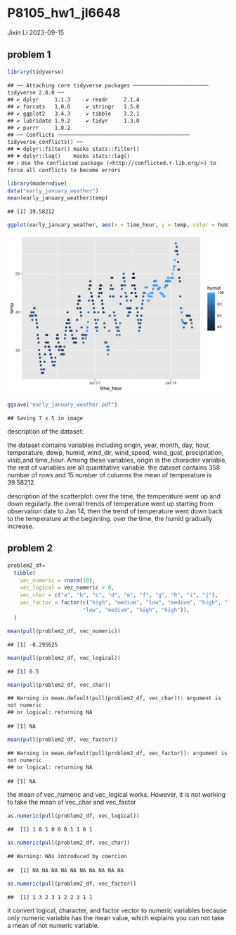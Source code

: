 P8105_hw1_jl6648
================
Jixin Li
2023-09-15

## problem 1

``` r
library(tidyverse)
```

    ## ── Attaching core tidyverse packages ──────────────────────── tidyverse 2.0.0 ──
    ## ✔ dplyr     1.1.3     ✔ readr     2.1.4
    ## ✔ forcats   1.0.0     ✔ stringr   1.5.0
    ## ✔ ggplot2   3.4.3     ✔ tibble    3.2.1
    ## ✔ lubridate 1.9.2     ✔ tidyr     1.3.0
    ## ✔ purrr     1.0.2     
    ## ── Conflicts ────────────────────────────────────────── tidyverse_conflicts() ──
    ## ✖ dplyr::filter() masks stats::filter()
    ## ✖ dplyr::lag()    masks stats::lag()
    ## ℹ Use the conflicted package (<http://conflicted.r-lib.org/>) to force all conflicts to become errors

``` r
library(moderndive)
data("early_january_weather")
mean(early_january_weather$temp)
```

    ## [1] 39.58212

``` r
ggplot(early_january_weather, aes(x = time_hour, y = temp, color = humid)) + geom_point()
```

![](P8105_hw1_jl6648_files/figure-gfm/unnamed-chunk-2-1.png)<!-- -->

``` r
ggsave("early_january_weather.pdf")
```

    ## Saving 7 x 5 in image

description of the dataset:

the dataset contains variables including origin, year, month, day, hour,
temperature, dewp, humid, wind_dir, wind_speed, wind_gust,
precipitation, visib,and time_hour. Among these variables, origin is the
character variable, the rest of variables are all quantitative variable.
the dataset contains 358 number of rows and 15 number of columns the
mean of temperature is 39.58212.

description of the scatterplot: over the time, the temperature went up
and down regularly. the overall trends of temperature went up starting
from observation date to Jan 14, then the trend of temperature went down
back to the temperature at the beginning. over the time, the humid
gradually increase.

## problem 2

``` r
problem2_df=
  tibble(
    vec_numeric = rnorm(10),
    vec_logical = vec_numeric > 0,
    vec_char = c("a", "b", "c", "d", "e", "f", "g", "h", "i", "j"),
    vec_factor = factor(c("high", "medium", "low", "medium", "high", "low",
                        "low", "medium", "high", "high")),
  )
```

``` r
mean(pull(problem2_df, vec_numeric))
```

    ## [1] -0.295625

``` r
mean(pull(problem2_df, vec_logical))
```

    ## [1] 0.5

``` r
mean(pull(problem2_df, vec_char))
```

    ## Warning in mean.default(pull(problem2_df, vec_char)): argument is not numeric
    ## or logical: returning NA

    ## [1] NA

``` r
mean(pull(problem2_df, vec_factor))
```

    ## Warning in mean.default(pull(problem2_df, vec_factor)): argument is not numeric
    ## or logical: returning NA

    ## [1] NA

the mean of vec_numeric and vec_logical works. However, it is not
working to take the mean of vec_char and vec_factor

``` r
as.numeric(pull(problem2_df, vec_logical))
```

    ##  [1] 1 0 1 0 0 0 1 1 0 1

``` r
as.numeric(pull(problem2_df, vec_char))
```

    ## Warning: NAs introduced by coercion

    ##  [1] NA NA NA NA NA NA NA NA NA NA

``` r
as.numeric(pull(problem2_df, vec_factor))
```

    ##  [1] 1 3 2 3 1 2 2 3 1 1

it convert logical, character, and factor vector to numeric variables
because only numeric variable has the mean value, which explains you can
not take a mean of not numeric variable.
